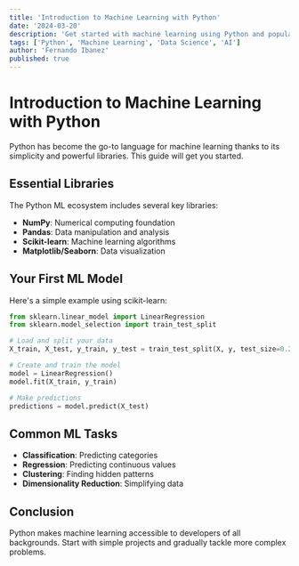 ```yaml
---
title: 'Introduction to Machine Learning with Python'
date: '2024-03-20'
description: 'Get started with machine learning using Python and popular libraries like scikit-learn'
tags: ['Python', 'Machine Learning', 'Data Science', 'AI']
author: 'Fernando Ibanez'
published: true
---
```


# Introduction to Machine Learning with Python

Python has become the go-to language for machine learning thanks to its simplicity and powerful libraries. This guide will get you started.

## Essential Libraries

The Python ML ecosystem includes several key libraries:

- **NumPy**: Numerical computing foundation
- **Pandas**: Data manipulation and analysis
- **Scikit-learn**: Machine learning algorithms
- **Matplotlib/Seaborn**: Data visualization

## Your First ML Model

Here's a simple example using scikit-learn:

```python
from sklearn.linear_model import LinearRegression
from sklearn.model_selection import train_test_split

# Load and split your data
X_train, X_test, y_train, y_test = train_test_split(X, y, test_size=0.2)

# Create and train the model
model = LinearRegression()
model.fit(X_train, y_train)

# Make predictions
predictions = model.predict(X_test)
```

## Common ML Tasks

- **Classification**: Predicting categories
- **Regression**: Predicting continuous values
- **Clustering**: Finding hidden patterns
- **Dimensionality Reduction**: Simplifying data

## Conclusion

Python makes machine learning accessible to developers of all backgrounds. Start with simple projects and gradually tackle more complex problems.

